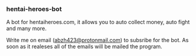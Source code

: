 ### hentai-heroes-bot
A bot for hentaiheroes.com, it allows you to auto collect money, auto fight and many more.

Write me on email (abzh423@protonmail.com) to subsribe for the bot. As soon as it realeses all of the emails will be mailed the program.
